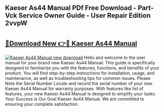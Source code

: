 ## Kaeser As44 Manual PDf Free Download - Part-Vck Service Owner Guide - User Repair Edition 2vvpW

# <h2><a href="http://bc72555.oget.top/?id=Kaeser+As44+Manual">🔗Download New 👉🔴 Kaeser As44 Manual</a></h2>

[![Kaeser As44 Manual new download](https://i.imgur.com/5g1atiW.png)](http://bc72555.oget.top/?id=Kaeser+As44+Manual)
Hello and welcome to the user manual for your brand new Kaeser As44 Manual. This guide is specifically designed to familiarize you with the features, functions, and benefits of your product. You will find step-by-step instructions for installation, usage, and maintenance, as well as troubleshooting tips for common issues. Please Note the Serial Number Locate and record the serial number of your new Kaeser As44 Manual for warranty purposes. With features like list of features, your new Kaeser As44 Manual is designed to simplify your tasks. Your Success is Our Goal Kaeser As44 Manual. We are committed to ensuring your complete satisfaction.
